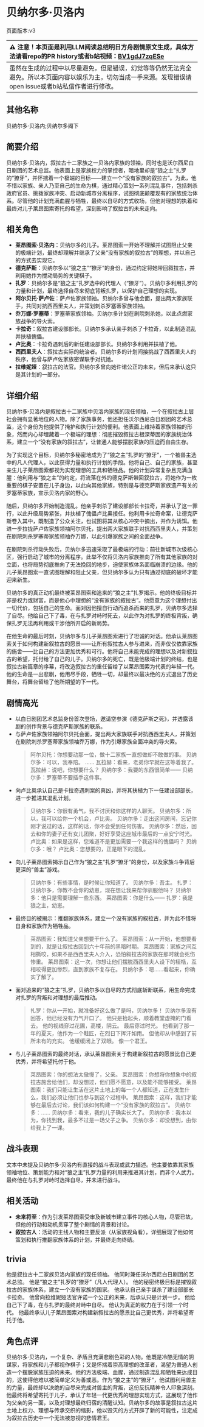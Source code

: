 # 贝纳尔多·贝洛内
页面版本:v3
 

| :warning: 注意！本页面是利用LLM阅读总结明日方舟剧情原文生成，具体方法请看repo的PR history或者b站视频：[BV1gdJ7zqESe](https://www.bilibili.com/video/BV1gdJ7zqESe/)         |
|:----------------------------|
| 虽然在生成的过程中以尽量避免，但是错误，幻觉等等仍然无法完全避免。所以本页面内容以娱乐为主，切勿当成一手来源。发现错误请open issue或者b站私信作者进行修改。|



## 其他名称
贝纳尔多·贝洛内;贝纳尔多阁下
## 简要介绍
贝纳尔多·贝洛内，叙拉古十二家族之一贝洛内家族的领袖，同时也是沃尔西尼白日剧团的艺术总监。他表面上是家族权力的掌控者，暗地里却是“狼之主”扎罗的“獠牙”，并怀揣着一个极端的目标——建立一个“没有家族的叙拉古”。为此，他不惜以家族、亲人乃至自己的生命为棋，通过精心策划一系列混乱事件，包括刺杀政府官员、挑拨家族冲突、启动新城市分离程序，试图彻底颠覆现有的家族统治体系。尽管他的计划充满血腥与牺牲，最终以自尽的方式收场，但他对理想的执着和最终对儿子莱昂图索寄托的希望，深刻影响了叙拉古的未来走向。
## 相关角色
-   **莱昂图索·贝洛内**：贝纳尔多的儿子。莱昂图索一开始不理解并试图阻止父亲的极端计划，最终却理解并继承了父亲“没有家族的叙拉古”的理想，并以自己的方式去实现它。
-   **德克萨斯**：贝纳尔多以“狼之主”“獠牙”的身份，通过约定将她带回叙拉古，并利用她作为搅动局势的关键棋子。
-   **扎罗**：贝纳尔多是“狼之主”扎罗选中的代理人（“獠牙”）。贝纳尔多利用扎罗的力量和计划，最终选择自尽来彻底背叛扎罗，以保护自己理想的实现。
-   **阿尔贝托·萨卢佐**：萨卢佐家族领袖。贝纳尔多曾与他会面，提出两大家族联手，共同对抗西西里夫人，并策划刺杀罗塞蒂家族领袖。
-   **乔万娜·罗塞蒂**：罗塞蒂家族领袖。贝纳尔多计划在剧院刺杀她，以此点燃家族战争的导火索。
-   **卡拉奇**：叙拉古建设部部长。贝纳尔多承认亲手刺杀了卡拉奇，以此制造混乱并扶植傀儡。
-   **卢比奥**：卡拉奇遇刺后的新任建设部部长。贝纳尔多利用并扶植了他。
-   **西西里夫人**：叙拉古实际的统治者。贝纳尔多的计划间接挑战了西西里夫人的秩序，他曾与萨卢佐家族密谋联手对抗她。
-   **拉维妮娅**：叙拉古的法官。贝纳尔多曾向她许诺公正的未来，但后来承认这只是其计划的一部分。
## 详细介绍
贝纳尔多·贝洛内是叙拉古十二家族中贝洛内家族的现任领袖，一个在叙拉古上层社会拥有显著地位的人物。除了家族事务，他还担任沃尔西尼白日剧团的艺术总监，这个身份为他提供了掩护和执行计划的便利。他表面上维持着家族领袖的形象，然而内心却埋藏着一个极端的理想：彻底摧毁叙拉古根深蒂固的家族统治体系，建立一个“没有家族的叙拉古”，让普通人能够摆脱家族的压迫而自由生存。

为了实现这个目标，贝纳尔多秘密地成为了“狼之主”扎罗的“獠牙”，一个被兽主选中的凡人代理人，以此获得力量和执行计划的手段。他将自己、自己的家族，甚至亲生儿子莱昂图索都视为实现理想的工具和牺牲品。他的计划异常复杂且充满血腥：他利用与“狼之主”的约定，将流落在外的德克萨斯带回叙拉古，将她作为一枚重要的棋子安置在儿子身边，以此向其他家族，特别是与德克萨斯家族遗产有关的罗塞蒂家族，宣示贝洛内家的野心。

随后，贝纳尔多开始制造混乱。他亲手刺杀了建设部部长卡拉奇，并承认了这一罪行，以此升级局势紧张，并扶植了傀儡卢比奥接任。他利用卡拉奇命案，让德克萨斯卷入其中，既制造了公众关注，也试图将其从核心冲突中摘出，并作为诱饵。他进一步拉拢萨卢佐家族领袖阿尔贝托，提出两大家族联手对抗西西里夫人，并策划在剧院刺杀罗塞蒂家族领袖乔万娜，以此引爆家族之间的全面战争。

在剧院刺杀行动失败后，贝纳尔多迅速采取了最极端的行动：前往新城市次级核心区，强行启动了城市的分离程序。此举不仅将贝洛内家族推向了所有其他家族的对立面，也将局势彻底推向了无法挽回的地步，迫使家族体系面临崩溃的边缘。他的儿子莱昂图索一直试图理解和阻止父亲，但贝纳尔多认为只有通过彻底的破坏才能迎来新生。

贝纳尔多的真正动机最终被莱昂图索和追来的“狼之主”扎罗揭示。他的终极目标并非是权力或财富，而是他心中理想的“没有家族的叙拉古”。他愿意为这个理想付出一切代价，包括自己的生命。面对因他擅自行动而追杀而来的扎罗，贝纳尔多选择了自尽。他给自己下了毒，在与扎罗对峙时死去，以此作为对扎罗的终极背叛，确保扎罗无法再利用或干涉他所开启的新局势。

在他生命的最后时刻，贝纳尔多与儿子莱昂图索进行了坦诚的对话。他承认莱昂图索关于如何构建新叙拉古的愿景——让所有叙拉古人参与进来，而非仅仅依靠家族的施舍——比自己的方法更加优秀和可行。他将自己未能完成的理想以及对新叙拉古的希望，托付给了自己的儿子。贝纳尔多的死亡，既是他极端计划的终结，也是叙拉古新篇章的序幕，将改造叙拉古的重任留给了以莱昂图索为代表的年轻一代。他的生命是一出悲剧，他用尽手段，牺牲一切，却最终以最决绝的方式退出了历史舞台，将舞台留给了他所期望的下一代。
## 剧情高光
*   以白日剧团艺术总监身份首次登场，邀请空参演《德克萨斯之死》，并透露该剧的创作背景与德克萨斯家族的联系。
*   与萨卢佐家族领袖阿尔贝托会面，提出两大家族联手对抗西西里夫人，并策划在剧院刺杀罗塞蒂家族领袖乔万娜，作为引爆家族全面冲突的导火索。
    > 阿尔贝托：你想要动那一位，做十二家族一直想做却不敢做的事。
    > 贝纳尔多：可以，我奉陪。
    > ......
    > 瓦拉赫：看来，老弟你早就在这等着我了。
    > 瓦拉赫：说吧，你想要什么？
    > 贝纳尔多：我要的东西很简单——
    > 贝纳尔多：罗塞蒂不要插手这件事。
*   向卢比奥承认自己是卡拉奇遇刺案的真凶，并将其扶植为下一任建设部部长，进一步推进其混乱计划。
    > 贝纳尔多：你很有勇气，我不讨厌和你这样的人聊天。
    > 贝纳尔多：所以，我可以给你一个机会，卢比奥。
    > 贝纳尔多：走出这间房间，忘记你刚才说过的话，这样的话，你不会受到任何伤害。
    > 贝纳尔多：然后，回去和你的妻子还有女儿团聚，好好享受这座城市最后的一点安宁时光。
    > 卢比奥：如果是这样，您难道不是更加需要一个我这样的傀儡吗？
    > 贝纳尔多：哦？
    > 卢比奥：您想要的，正是眼下的混乱。
*   向儿子莱昂图索揭示自己作为“狼之主”扎罗“獠牙”的身份，以及家族斗争背后更深的“兽主”游戏。
    > 贝纳尔多：有些事情，是时候让你知道了。
    > 贝纳尔多：吾主。
    > 扎罗：贝纳尔多，你教不会你的幼崽，现在想让我来帮你驯服他吗？
    > 贝纳尔多：他只是需要理解一些东西。
    > 莱昂图索：你是什么——
    > 扎罗：我是狼之主，幼崽。
*   最终目的被揭示：推翻家族体系，建立一个没有家族的叙拉古，并为此不惜将自身和家族作为牺牲品。
    > 莱昂图索：我知道父亲想要干什么了。
    > 莱昂图索：从一开始，他想要看到的，就是让叙拉古回到六十年前的黑暗时期。
    > 莱昂图索：家族之间互相撕咬，如果不是西西里夫人介入，恐怕叙拉古的家族在那时就会死伤惨重。
    > 莱昂图索：这一次，你想让他们摆脱西西里夫人设下的桎梏，互相咬得更加惨烈，直到家族不复存在。
    > 贝纳尔多：嗯......看起来，你确实了解了。
*   面对追来的“狼之主”扎罗，贝纳尔多以自尽的方式彻底斩断联系，用生命完成对扎罗的背叛和对理想的最后推动。
    > 扎罗：你从一开始，就准备好这么做了是吗，贝纳尔多！
    > 贝纳尔多没有回答，他已经没有力气开口了。
    > 他只是抬起头，顺着教堂虚掩的门看去。
    > 他的视线穿过花圃，高楼，阴云。
    > 最后穿过时光。
    > 他看到了那一年的夏天，他作为一个鞋匠，在烈日下挥汗如雨。
    > 但他却从中感到了前所未有的充实。
    > 他缓缓闭上了双眼。
    > 像一个君王。
*   与儿子莱昂图索的最终对话，承认莱昂图索关于构建新叙拉古的愿景比自己更优秀，并将希望托付于他。
    > 莱昂图索：你的想法太傲慢了，父亲。
    > 莱昂图索：你想将你想象中的叙拉古施舍给他们，却没想过，他们愿不愿意，以及能不能够接受。
    > 莱昂图索：我们只能让生活在这片土地上的每一个人都知道，正在发生什么，我们必须让他们也参与到这个过程中。
    > 莱昂图索：这样，我们才能够在最后去讨论，我们该如何构建一个“没有家族的叙拉古”。
    > 贝纳尔多：......
    > 贝纳尔多：看来，我的儿子确实长大了。
    > 贝纳尔多：我本以为，你找到我，最多不过是一场父子之争。
    > 贝纳尔多：却没想到，由你给我上了一课。
## 战斗表现
文本中未提及贝纳尔多·贝洛内有直接的战斗表现或武力描述。他主要依靠其家族领袖地位、策划能力和对“狼之主”扎罗力量的利用来推进其计划，而非个人武力。最终他在与扎罗对峙时选择自尽，并未进行战斗。
## 相关活动
-   **未来将至**：作为引发莱昂图索受审及新城市建立事件的核心人物，尽管已故，但他的行动和动机贯穿了整个剧情的背景和讨论。
-   **叙拉古人**：活动的主线人物和主要反派（从家族视角看），详细展现了他如何策划和执行推翻家族体系的计划，并最终走向终结。
## trivia
他是叙拉古十二家族贝洛内家族的现任领袖。
他同时兼任沃尔西尼白日剧团的艺术总监。
他是“狼之主”扎罗的“獠牙”（凡人代理人）。
他的秘密终极目标是摧毁叙拉古的家族体系，建立一个没有家族的国家。
他承认自己亲手谋杀了建设部部长卡拉奇。
他曾向拉维妮娅法官许诺一个公正的未来，后承认只是计划一步。
他给自己下了毒，在与扎罗的最终对峙中自尽。
他认为真正的权力在于引领一个时代。
他最终承认儿子莱昂图索对构建新叙拉古的愿景比自己更优秀，并将希望寄托于他。
## 角色点评
贝纳尔多·贝洛内，一个复杂、矛盾且充满悲剧色彩的人物。他既是冷酷无情的阴谋家，将家族和儿子都视作棋子；又是怀揣着崇高理想的改革者，渴望为普通人创造一个摆脱家族压迫的未来。他的方法极端、血腥，通过制造混乱和牺牲来达成目的，这使得他难以被简单定义为善或恶。作为“狼之主”的“獠牙”，他试图利用兽主的力量，最终却以决绝的自尽来完成对兽主的背叛，这份反抗精神令人印象深刻。他最终将希望寄托于儿子，承认了年轻一代更优秀的理想实现方式，这展现了他作为父亲的另一面，以及对理想最终归宿的清醒认知。贝纳尔多的故事是叙拉古这片土地上权力、理想与传承交织的缩影，他以毁灭的方式开辟了新的可能性，注定成为叙拉古历史中一个无法被忽视的悲情君王。